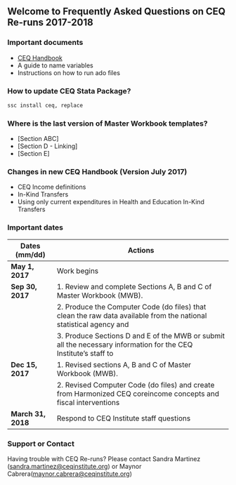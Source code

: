 ## Welcome to Frequently Asked Questions on CEQ Re-runs 2017-2018

### Important documents
- [CEQ Handbook](http://www.commitmentoequity.org/publications-ceq-handbook/)
- A guide to name variables
- Instructions on how to run ado files 

### How to update CEQ Stata Package?
```markdown
ssc install ceq, replace
```

### Where is the last version of Master Workbook templates?
- [Section ABC]
- [Section D - Linking]
- [Section E]

### Changes in new CEQ Handbook (Version July 2017)

- CEQ Income definitions
- In-Kind Transfers
- Using only current expenditures in Health and Education In-Kind Transfers

### Important dates

|Dates  (mm/dd)| Actions |
|---|---|
| **May 1, 2017** | Work begins |
| **Sep 30, 2017** |1\. Review and complete Sections A, B and C of Master Workbook (MWB).|
|                  |2\. Produce the Computer Code (do files) that clean the raw data available from the national statistical agency and |                  |create from the cleaned data the Harmonized CEQ core income concepts and fiscal interventions. |
|                  |3\. Produce Sections D and E of the MWB or submit all the necessary information for the CEQ Institute’s staff to |                      |complete these sections on their own.|
| **Dec 15, 2017**  |1\. Revised sections A, B and C of Master Workbook (MWB). |
|                   |2\. Revised Computer Code (do files) and create from Harmonized CEQ coreincome concepts and fiscal interventions|   |                   |3\. Sections D and E of the MWB             |
|**March 31, 2018** |Respond to CEQ Institute staff questions |

 
### Support or Contact

Having trouble with CEQ Re-runs? Please contact Sandra Martinez (sandra.martinez@ceqinstitute.org) or Maynor Cabrera(maynor.cabrera@ceqinstitute.org)
